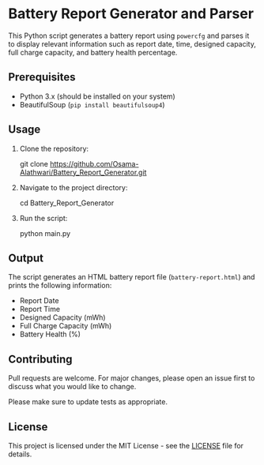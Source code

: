 # Battery Report Generator and Parser

This Python script generates a battery report using `powercfg` and parses it to display relevant information such as report date, time, designed capacity, full charge capacity, and battery health percentage.

## Prerequisites

- Python 3.x (should be installed on your system)
- BeautifulSoup (`pip install beautifulsoup4`)

## Usage

1. Clone the repository:

   git clone https://github.com/Osama-Alathwari/Battery_Report_Generator.git


3. Navigate to the project directory:
   
   cd Battery_Report_Generator


5. Run the script:

   python main.py


## Output

The script generates an HTML battery report file (`battery-report.html`) and prints the following information:

- Report Date
- Report Time
- Designed Capacity (mWh)
- Full Charge Capacity (mWh)
- Battery Health (%)

## Contributing

Pull requests are welcome. For major changes, please open an issue first to discuss what you would like to change.

Please make sure to update tests as appropriate.

## License

This project is licensed under the MIT License - see the [LICENSE](LICENSE) file for details.

